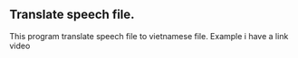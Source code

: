 ## Translate speech file.
This program translate speech file to vietnamese file.
Example i have a link video